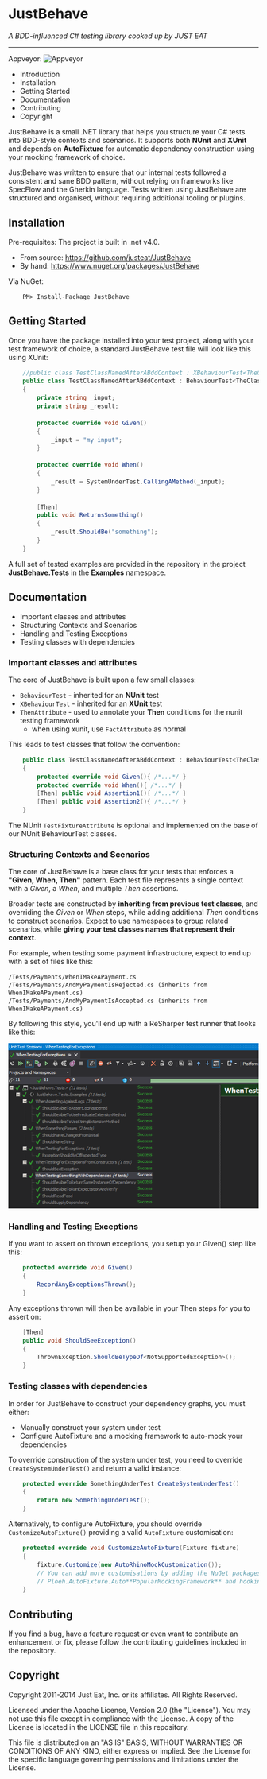 JustBehave
==========
_A BDD-influenced C# testing library cooked up by JUST EAT_

---

Appveyor: ![Appveyor](https://img.shields.io/appveyor/ci/justeattech/justbehave.svg)

* Introduction
* Installation
* Getting Started
* Documentation
* Contributing
* Copyright

JustBehave is a small .NET library that helps you structure your C# tests into BDD-style contexts and scenarios.
It supports both **NUnit** and **XUnit** and depends on **AutoFixture** for automatic dependency construction using your mocking framework of choice.

JustBehave was written to ensure that our internal tests followed a consistent and sane BDD pattern, without relying on frameworks like SpecFlow and the Gherkin language. Tests written using JustBehave are structured and organised, without requiring additional tooling or plugins.
		

## Installation

Pre-requisites: The project is built in .net v4.0.

* From source: https://github.com/justeat/JustBehave
* By hand: https://www.nuget.org/packages/JustBehave

Via NuGet:

		PM> Install-Package JustBehave


## Getting Started

Once you have the package installed into your test project, along with your test framework of choice, a standard JustBehave test file will look like this using XUnit:
```csharp
	//public class TestClassNamedAfterABddContext : XBehaviourTest<TheClassThatIWantToTest> // XUnit
	public class TestClassNamedAfterABddContext : BehaviourTest<TheClassThatIWantToTest> // NUnit
	{
		private string _input;
		private string _result;

		protected override void Given()
		{
			_input = "my input";
		}

		protected override void When()
		{
			_result = SystemUnderTest.CallingAMethod(_input);
		}

		[Then]
		public void ReturnsSomething()
		{
			_result.ShouldBe("something");
		}
	}
```
A full set of tested examples are provided in the repository in the project **JustBehave.Tests** in the **Examples** namespace.
		
## Documentation 

* Important classes and attributes
* Structuring Contexts and Scenarios
* Handling and Testing Exceptions
* Testing classes with dependencies

### Important classes and attributes

The core of JustBehave is built upon a few small classes:

* `BehaviourTest` - inherited for an **NUnit** test
* `XBehaviourTest` - inherited for an **XUnit** test
* `ThenAttribute` - used to annotate your **Then** conditions for the nunit testing framework
  * when using xunit, use `FactAttribute` as normal

This leads to test classes that follow the convention:
```csharp
	public class TestClassNamedAfterABddContext : BehaviourTest<TheClassThatIWantToTest>
	{
		protected override void Given(){ /*...*/ }
		protected override void When(){ /*...*/ }
		[Then] public void Assertion1(){ /*...*/ }			
		[Then] public void Assertion2(){ /*...*/ }
	}
```
The NUnit `TestFixtureAttribute` is optional and implemented on the base of our NUnit BehaviourTest classes.

### Structuring Contexts and Scenarios

The core of JustBehave is a base class for your tests that enforces a **"Given, When, Then"** pattern. Each test file represents a single context with a *Given*, a *When*, and multiple *Then* assertions. 

Broader tests are constructed by **inheriting from previous test classes**, and overriding the *Given* or *When* steps, while adding additional *Then* conditions to construct scenarios. Expect to use namespaces to group related scenarios, while **giving your test classes names that represent their context**. 

For example, when testing some payment infrastructure, expect to end up with a set of files like this:

	/Tests/Payments/WhenIMakeAPayment.cs
	/Tests/Payments/AndMyPaymentIsRejected.cs (inherits from WhenIMakeAPayment.cs)
	/Tests/Payments/AndMyPaymentIsAccepted.cs (inherits from WhenIMakeAPayment.cs)
		
By following this style, you'll end up with a ReSharper test runner that looks like this:

![test runner following bdd conventions](test-screenshot.png)
		
### Handling and Testing Exceptions

If you want to assert on thrown exceptions, you setup your Given() step like this:
```csharp
	protected override void Given()
	{
	    RecordAnyExceptionsThrown();
	}
```		
Any exceptions thrown will then be available in your Then steps for you to assert on:
```csharp        
	[Then]
	public void ShouldSeeException()
	{
		ThrownException.ShouldBeTypeOf<NotSupportedException>();
	}
```	
### Testing classes with dependencies

In order for JustBehave to construct your dependency graphs, you must either:

* Manually construct your system under test
* Configure AutoFixture and a mocking framework to auto-mock your dependencies
	
To override construction of the system under test, you need to override `CreateSystemUnderTest()` and return a valid instance:

```csharp
	protected override SomethingUnderTest CreateSystemUnderTest()
	{
		return new SomethingUnderTest();
	}
```	

Alternatively, to configure AutoFixture, you should override `CustomizeAutoFixture()` providing a valid `AutoFixture` customisation:

```csharp
	protected override void CustomizeAutoFixture(Fixture fixture)
	{
		fixture.Customize(new AutoRhinoMockCustomization());
		// You can add more customisations by adding the NuGet packages for
		// Ploeh.AutoFixture.Auto**PopularMockingFramework** and hooking them up
	}
```

## Contributing

If you find a bug, have a feature request or even want to contribute an enhancement or fix, please follow the contributing guidelines included in the repository.


## Copyright

Copyright 2011-2014 Just Eat, Inc. or its affiliates. All Rights Reserved.

Licensed under the Apache License, Version 2.0 (the "License"). You
may not use this file except in compliance with the License. A copy of
the License is located in the LICENSE file in this repository. 

This file is distributed on an "AS IS" BASIS, WITHOUT WARRANTIES OR 
CONDITIONS OF ANY KIND, either express or implied. See the License 
for the specific language governing permissions and limitations under 
the License.
